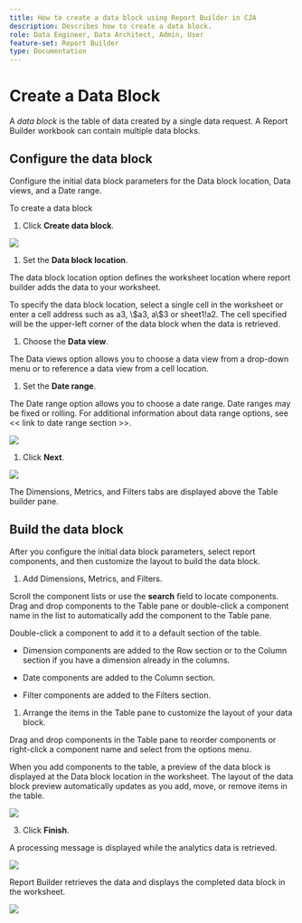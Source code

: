 ```yaml
---
title: How to create a data block using Report Builder in CJA
description: Describes how to create a data block.
role: Data Engineer, Data Architect, Admin, User
feature-set: Report Builder
type: Documentation
---
```


# Create a Data Block

A *data block* is the table of data created by a single data request. A
Report Builder workbook can contain multiple data blocks.

## Configure the data block

Configure the initial data block parameters for the Data block
location, Data views, and a Date range.

To create a data block

1.  Click **Create data block**.

 ![](./assets/image7.png)

1.  Set the **Data block location**.

 The data block location option defines the worksheet location where report builder adds the data to your worksheet.

 To specify the data block location, select a single cell in the worksheet or enter a cell address such as a3, \\\$a3, a\\\$3 or sheet1!a2. The cell specified will be the upper-left corner of the data block when the data is retrieved.

1.  Choose the **Data view**.

 The Data views option allows you to choose a data view from a drop-down menu or to reference a data view from a cell location.

1.  Set the **Date range**.

 The Date range option allows you to choose a date range. Date ranges may be fixed or rolling. For additional information about data range options, see << link to date range section >>.

 ![](./assets/image8.png)

1.  Click **Next**.

 ![](./assets/image9.png)

The Dimensions, Metrics, and Filters tabs are displayed above the Table builder pane.

## Build the data block

After you configure the initial data block parameters, select report
components, and then customize the layout to build the data block.

1.  Add Dimensions, Metrics, and Filters.

 Scroll the component lists or use the **search** field to locate components. Drag and drop components to the Table pane or double-click a component name in the list to automatically add the component to the Table pane.

 Double-click a component to add it to a default section of the table.

 - Dimension components are added to the Row section or to the Column\
    section if you have a dimension already in the columns.

 - Date components are added to the Column section.

 - Filter components are added to the Filters section.

1.  Arrange the items in the Table pane to customize the layout of your
    data block.

 Drag and drop components in the Table pane to reorder components or right-click a component name and select from the options menu.

 When you add components to the table, a preview of the data block is displayed at the Data block location in the worksheet. The layout of the data block preview automatically updates as you add, move, or remove items in the table.

 ![](./assets/image10.png)

3.  Click **Finish**.

 A processing message is displayed while the analytics data is retrieved.

 ![](./assets/image11.png)

 Report Builder retrieves the data and displays the completed data  block in the worksheet.

 ![](./assets/image12.png)
